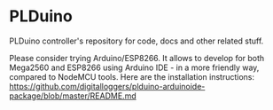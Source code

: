 # PLDuino
PLDuino controller's repository for code, docs and other related stuff.

Please consider trying Arduino/ESP8266.
It allows to develop for both Mega2560 and ESP8266 using Arduino IDE - in a more friendly way, compared to NodeMCU tools.
Here are the installation instructions: https://github.com/digitalloggers/plduino-arduinoide-package/blob/master/README.md
